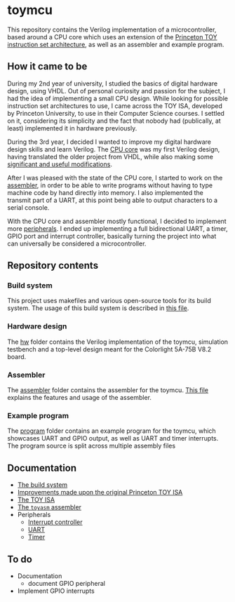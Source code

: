 # toymcu

This repository contains the Verilog implementation of a microcontroller, based around a CPU core which uses an extension of the [Princeton TOY instruction set architecture](https://introcs.cs.princeton.edu/java/62toy/), as well as an assembler and example program.

## How it came to be
During my 2nd year of university, I studied the basics of digital hardware design, using VHDL. Out of personal curiosity and passion for the subject, I had the idea of implementing a small CPU design. While looking for possible instruction set architectures to use, I came across the TOY ISA, developed by Princeton University, to use in their Computer Science courses. I settled on it, considering its simplicity and the fact that nobody had (publically, at least) implemented it in hardware previously.

During the 3rd year, I decided I wanted to improve my digital hardware design skills and learn Verilog. The [CPU core](hw/cpu) was my first Verilog design, having translated the older project from VHDL, while also making some [significant and useful modifications](docs/toy_improvements.md).

After I was pleased with the state of the CPU core, I started to work on the [assembler](assembler/), in order to be able to write programs without having to type machine code by hand directly into memory. I also implemented the transmit part of a UART, at this point being able to output characters to a serial console.

With the CPU core and assembler mostly functional, I decided to implement more [peripherals](hw/peripherals/). I ended up implementing a full bidirectional UART, a timer, GPIO port and interrupt controller, basically turning the project into what can universally be considered a microcontroller.

## Repository contents
### Build system
This project uses makefiles and various open-source tools for its build system. The usage of this build system is described in [this file](docs/build_system.md).

### Hardware design
The [hw](hw) folder contains the Verilog implementation of the toymcu, simulation testbench and a top-level design meant for the Colorlight 5A-75B V8.2 board.

### Assembler
The [assembler](assembler/) folder contains the assembler for the toymcu. [This file](docs/assembler.md) explains the features and usage of the assembler.

### Example program
The [program](program) folder contains an example program for the toymcu, which showcases UART and GPIO output, as well as UART and timer interrupts. The program source is split across multiple assembly files

## Documentation
- [The build system](docs/build_system.md)
- [Improvements made upon the original Princeton TOY ISA](docs/toy_improvements.md)
- [The TOY ISA](docs/isa.md)
- [The `toyasm` assembler](docs/assembler.md)
- Peripherals
    - [Interrupt controller](docs/peripherals/interrupt_ctrl.md)
    - [UART](docs/peripherals/uart.md)
    - [Timer](docs/peripherals/timer.md)

## To do
- Documentation
    - document GPIO peripheral
- Implement GPIO interrupts
